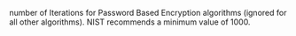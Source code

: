 number of Iterations for Password Based Encryption algorithms (ignored for all other algorithms). NIST recommends a minimum value of 1000.
